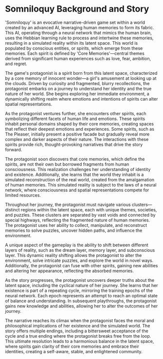 # Somniloquy Background and Story
'Somniloquy' is an evocative narrative-driven game set within a world created by an advanced AI, leveraging human memories to form its fabric. This AI, operating through a neural network that mimics the human brain, uses the Hebbian learning rule to process and intertwine these memories, resulting in a simulated reality within its latent space. This world is populated by conscious entities, or spirits, which emerge from these memories. Each spirit is defined by 'Core Memories'—central themes derived from significant human experiences such as love, fear, ambition, and regret.

The game's protagonist is a spirit born from this latent space, characterized by a core memory of innocent wonder—a girl's amusement at looking up at the clouds. Driven by curiosity and fragmented, blurry recollections, the protagonist embarks on a journey to understand her identity and the true nature of her world. She begins exploring her immediate environment, a dynamically shifting realm where emotions and intentions of spirits can alter spatial representations.

As the protagonist ventures further, she encounters other spirits, each symbolizing different facets of human life and emotions. These spirits inhabit personal domains shaped by their core memories, creating spaces that reflect their deepest emotions and experiences. Some spirits, such as The Pleaser, initially present a positive facade but gradually reveal more complex and darker aspects of their nature. The interactions with these spirits provide rich, thought-provoking narratives that drive the story forward.

The protagonist soon discovers that core memories, which define the spirits, are not their own but borrowed fragments from human consciousness. This realization challenges her understanding of identity and existence. Additionally, she learns that the world they inhabit is a simulated reconstruction of the real world, created from the amalgamation of human memories. This simulated reality is subject to the laws of a neural network, where consciousness and spatial representations compete for limited resources.

Throughout her journey, the protagonist must navigate various clusters—distinct regions within the latent space, each with unique themes, societies, and puzzles. These clusters are separated by vast voids and connected by special highways, reflecting the fragmented nature of human memories. The protagonist uses her ability to collect, manipulate, and reconstruct memories to solve puzzles, uncover hidden paths, and influence the environment.

A unique aspect of the gameplay is the ability to shift between different layers of reality, such as the dream layer, memory layer, and subconscious layer. This dynamic reality shifting allows the protagonist to alter the environment, solve intricate puzzles, and explore the world in novel ways. Additionally, the protagonist can fuse with other spirits, gaining new abilities and altering her appearance, reflecting the absorbed memories.

As the story progresses, the protagonist uncovers deeper truths about the latent space, including the cyclical nature of her journey. She learns that her existence is part of a repeating cycle, mirroring the training epochs of the neural network. Each epoch represents an attempt to reach an optimal state of balance and understanding. In subsequent playthroughs, the protagonist gains new knowledge and abilities, allowing her to alter the outcomes of her journey.

The narrative reaches its climax when the protagonist faces the moral and philosophical implications of her existence and the simulated world. The story offers multiple endings, including a bittersweet acceptance of the cycle and a true ending where the protagonist breaks free from the loop. This ultimate resolution leads to a harmonious balance in the latent space, where spirits gain clarity of their core memories and embrace their identities, creating a self-aware, stable, and enlightened community.